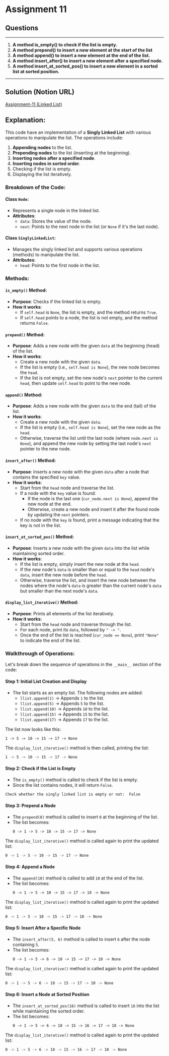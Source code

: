 # Assignment 11

## **Questions**

---

1. **A method is_empty() to check if the list is empty.**
2. **A method prepend() to insert a new element at the start of the list**
3. **A method append() to insert a new element at the end of the list.**
4. **A method insert_after() to insert a new element after a specified node.**
5. **A method insert_at_sorted_pos() to insert a new element in a sorted list at sorted position.**

---

## Solution (Notion URL)

[Assignment-11 (Linked List)](https://mohammed-varaliya.notion.site/Assignment-11-Linked-List-1429033ff71580aebb80e8cc74fea864?pvs=4)

## Explanation:

This code have an implementation of a **Singly Linked List** with various operations to manipulate the list. The operations include:

1. **Appending nodes** to the list.
2. **Prepending nodes** to the list (inserting at the beginning).
3. **Inserting nodes after a specified node**.
4. **Inserting nodes in sorted order**.
5. Checking if the list is empty.
6. Displaying the list iteratively.

### Breakdown of the Code:

#### **Class `Node`**:

- Represents a single node in the linked list.
- **Attributes**:
  - `data`: Stores the value of the node.
  - `next`: Points to the next node in the list (or `None` if it's the last node).

#### **Class `SinglyLinkedList`**:

- Manages the singly linked list and supports various operations (methods) to manipulate the list.
- **Attributes**:
  - `head`: Points to the first node in the list.

### Methods:

#### **`is_empty()` Method**:

- **Purpose**: Checks if the linked list is empty.
- **How it works**:
  - If `self.head` is `None`, the list is empty, and the method returns `True`.
  - If `self.head` points to a node, the list is not empty, and the method returns `False`.

#### **`prepend()` Method**:

- **Purpose**: Adds a new node with the given `data` at the beginning (head) of the list.
- **How it works**:
  - Create a new node with the given `data`.
  - If the list is empty (i.e., `self.head is None`), the new node becomes the `head`.
  - If the list is not empty, set the new node's `next` pointer to the current `head`, then update `self.head` to point to the new node.

#### **`append()` Method**:

- **Purpose**: Adds a new node with the given `data` to the end (tail) of the list.
- **How it works**:
  - Create a new node with the given `data`.
  - If the list is empty (i.e., `self.head is None`), set the new node as the `head`.
  - Otherwise, traverse the list until the last node (where `node.next is None`), and append the new node by setting the last node's `next` pointer to the new node.

#### **`insert_after()` Method**:

- **Purpose**: Inserts a new node with the given `data` after a node that contains the specified `key` value.
- **How it works**:
  - Start from the `head` node and traverse the list.
  - If a node with the `key` value is found:
    - If the node is the last one (`cur_node.next is None`), append the new node at the end.
    - Otherwise, create a new node and insert it after the found node by updating the `next` pointers.
  - If no node with the `key` is found, print a message indicating that the key is not in the list.

#### **`insert_at_sorted_pos()` Method**:

- **Purpose**: Inserts a new node with the given `data` into the list while maintaining sorted order.
- **How it works**:
  - If the list is empty, simply insert the new node at the `head`.
  - If the new node's `data` is smaller than or equal to the `head` node's `data`, insert the new node before the `head`.
  - Otherwise, traverse the list, and insert the new node between the nodes where the node's `data` is greater than the current node's `data` but smaller than the next node's `data`.

#### **`display_list_iterative()` Method**:

- **Purpose**: Prints all elements of the list iteratively.
- **How it works**:
  - Start from the `head` node and traverse through the list.
  - For each node, print its `data`, followed by `" -> "`.
  - Once the end of the list is reached (`cur_node == None`), print `"None"` to indicate the end of the list.

### Walkthrough of Operations:

Let's break down the sequence of operations in the `__main__` section of the code:

#### **Step 1: Initial List Creation and Display**

- The list starts as an empty list. The following nodes are added:
  - `llist.append(1)` → Appends `1` to the list.
  - `llist.append(5)` → Appends `5` to the list.
  - `llist.append(10)` → Appends `10` to the list.
  - `llist.append(15)` → Appends `15` to the list.
  - `llist.append(17)` → Appends `17` to the list.

The list now looks like this:

```
1 -> 5 -> 10 -> 15 -> 17 -> None
```

The `display_list_iterative()` method is then called, printing the list:

```bash
1 -> 5 -> 10 -> 15 -> 17 -> None
```

#### **Step 2: Check if the List is Empty**

- The `is_empty()` method is called to check if the list is empty.
- Since the list contains nodes, it will return `False`.

```bash
Check whether the singly linked list is empty or not:  False
```

#### **Step 3: Prepend a Node**

- The `prepend(0)` method is called to insert `0` at the beginning of the list.
- The list becomes:
  ```
  0 -> 1 -> 5 -> 10 -> 15 -> 17 -> None
  ```

The `display_list_iterative()` method is called again to print the updated list:

```bash
0 -> 1 -> 5 -> 10 -> 15 -> 17 -> None
```

#### **Step 4: Append a Node**

- The `append(10)` method is called to add `10` at the end of the list.
- The list becomes:
  ```
  0 -> 1 -> 5 -> 10 -> 15 -> 17 -> 10 -> None
  ```

The `display_list_iterative()` method is called again to print the updated list:

```bash
0 -> 1 -> 5 -> 10 -> 15 -> 17 -> 10 -> None
```

#### **Step 5: Insert After a Specific Node**

- The `insert_after(5, 6)` method is called to insert `6` after the node containing `5`.
- The list becomes:
  ```
  0 -> 1 -> 5 -> 6 -> 10 -> 15 -> 17 -> 10 -> None
  ```

The `display_list_iterative()` method is called again to print the updated list:

```bash
0 -> 1 -> 5 -> 6 -> 10 -> 15 -> 17 -> 10 -> None
```

#### **Step 6: Insert a Node at Sorted Position**

- The `insert_at_sorted_pos(16)` method is called to insert `16` into the list while maintaining the sorted order.
- The list becomes:
  ```
  0 -> 1 -> 5 -> 6 -> 10 -> 15 -> 16 -> 17 -> 10 -> None
  ```

The `display_list_iterative()` method is called again to print the updated list:

```bash
0 -> 1 -> 5 -> 6 -> 10 -> 15 -> 16 -> 17 -> 10 -> None
```
